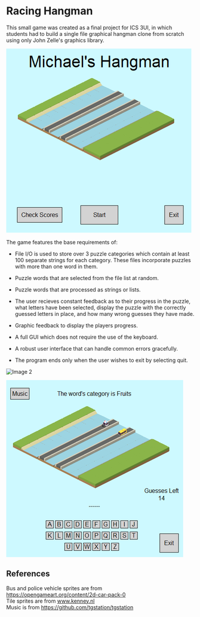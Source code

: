# Racing Hangman

This small game was created as a final project for ICS 3UI, in which students had to build a single file graphical hangman clone from scratch using only John Zelle's graphics library.

![Image 1](/readme-files/image1.png)

The game features the base requirements of:
* File I/O is used to store over 3 puzzle categories which contain at least 100 separate strings for each category. These files incorporate puzzles with more than one word in them.

* Puzzle words that are selected from the file list at random.

* Puzzle words that are processed as strings or lists.

* The user recieves constant feedback as to their progress in the puzzle, what letters have been selected, display the puzzle with the correctly guessed letters in place, and how many wrong guesses they have made.

* Graphic feedback to display the players progress.

* A full GUI which does not require the use of the keyboard.

* A robust user interface that can handle common errors gracefully.

* The program ends only when the user wishes to exit by selecting quit.

![Image 2](/readme-files/image2.png)

![Image 3](/readme-files/image3.png)

## References
Bus and police vehicle sprites are from https://opengameart.org/content/2d-car-pack-0  
Tile sprites are from www.kenney.nl  
Music is from https://github.com/tgstation/tgstation
